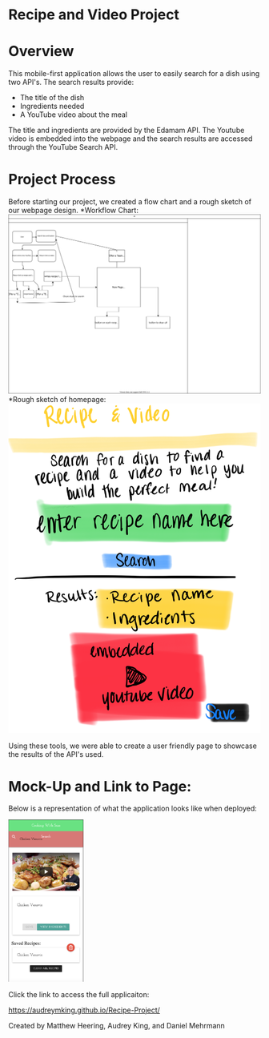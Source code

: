 # Recipe and Video Project

# Overview

This mobile-first application allows the user to easily search for a dish using two API's. The search results provide:
* The title of the dish
* Ingredients needed
* A YouTube video about the meal

The title and ingredients are provided by the Edamam API.
The Youtube video is embedded into the webpage and the search results are accessed through the YouTube Search API.

# Project Process

Before starting our project, we created a flow chart and a rough sketch of our webpage design. 
*Workflow Chart: ![workflow chart](images/Recipe_Flowchart.svg)
*Rough sketch of homepage: ![rough sketch of homepage](images/IMG_0498.PNG)

Using these tools, we were able to create a user friendly page to showcase the results of the API's used.

# Mock-Up and Link to Page:

Below is a representation of what the application looks like when deployed:

<img src="images/Cooking with sass.png" style="width: 150px;">

Click the link to access the full applicaiton: 

https://audreymking.github.io/Recipe-Project/




Created by Matthew Heering, Audrey King, and Daniel Mehrmann
